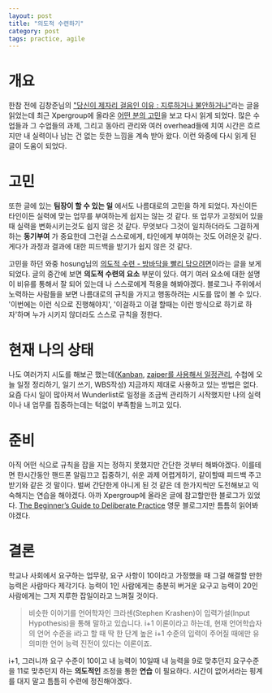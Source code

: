 ```yaml
---
layout: post
title: "의도적 수련하기"
category: post
tags: practice, agile
---
```

# 개요
한참 전에 김창준님의 ["당신이 제자리 걸음인 이유 : 지루하거나 불안하거나"](http://agile.egloos.com/5749946)라는 글을 읽었는데 최근 Xpergroup에 올라온 [어떤 분의 고민](https://groups.google.com/d/topic/xper/7lCVZ_kfLvM/discussion)을 보고 다시 읽게 되었다. 많은 수업들과 그 수업들의 과제, 그리고 동아리 관리와 여러 overhead들에 치여 시간은 흐르지만 내 실력이나 남는 건 없는 듯한 느낌을 계속 받아 왔다. 이런 와중에 다시 읽게 된 글이 도움이 되었다.  

# 고민
또한 글에 있는 **팀장이 할 수 있는 일** 에서도 나름대로의 고민을 하게 되었다. 자신이든 타인이든 실력에 맞는 업무를 부여하는게 쉽지는 않는 것 같다. 또 업무가 고정되어 있을 때 실력을 변화시키는것도 쉽지 않은 것 같다. 무엇보다 그것이 일치하더라도 그걸하게하는 **동기부여** 가 중요한데 그런걸 스스로에게, 타인에게 부여하는 것도 어려운것 같다. 게다가 과정과 결과에 대한 피드백을 받기가 쉽지 않은 것 같다.  

고민을 하던 와중 hosung님의 [의도적 수련 - 방바닥을 빨리 닦으려면](http://blog.novice.io/post/yidojeog-suryeon-bangbadageul-bbalri-daggeuryeomyeon)이라는 글을 보게 되었다. 글의 중간에 보면 **의도적 수련의 요소** 부분이 있다. 여기 여러 요소에 대한 설명이 비유를 통해서 잘 되어 있는데 나 스스로에게 적용을 해봐야겠다. 블로그나 주위에서 노력하는 사람들을 보면 나름대로의 규칙을 가지고 행동하려는 시도를 많이 볼 수 있다. '이번에는 이런 식으로 진행해야지', '이걸하고 이걸 할때는 이런 방식으로 하기로 하자'하며 누가 시키지 않더라도 스스로 규칙을 정한다.

# 현재 나의 상태
나도 여러가지 시도를 해보곤 했는데([Kanban](http://blog.harveyk.me/post/2015/11/24/kanban-start-guide/), [zaiper를 사용해서 일정관리](http://blog.harveyk.me/post/2015/10/07/zaiper-integration/), 수첩에 오늘 일정 정리하기, 일기 쓰기, WBS작성) 지금까지 제대로 사용하고 있는 방법은 없다. 요즘 다시 일이 많아져서 Wunderlist로 일정을 조금씩 관리하기 시작했지만 나의 실력이나 내 업무를 집중하는데는 턱없이 부족함을 느끼고 있다.

# 준비
아직 어떤 식으로 규칙을 잡을 지는 정하지 못했지만 간단한 것부터 해봐야겠다. 이를테면 한시간동안 핸드폰 알림끄고 집중하기, 쉬운 과제 어렵게하기, 같이할때 피드백 주고받기와 같은 것 말이다. 벌써 간단한게 아니게 된 것 같은 데 한가지씩만 도전해보고 익숙해지는 연습을 해야겠다. 아까 Xpergroup에 올라온 글에 참고할만한 블로그가 있었다. [The Beginner’s Guide to Deliberate Practice](http://jamesclear.com/deliberate-practice-theory) 영문 블로그지만 틈틈히 읽어봐야겠다.

# 결론
학교나 사회에서 요구하는 업무량, 요구 사항이 10이라고 가정했을 때 그걸 해결할 만한 능력은 사람마다 제각기다. 능력이 1인 사람에게는 충분히 버거운 요구고 능력이 20인 사람에게는 그저 지루한 잡일이라고 느껴질 것이다.

> 비슷한 이야기를 언어학자인 크라센(Stephen Krashen)이 입력가설(Input Hypothesis)을 통해 말하고 있습니다. i+1 이론이라고 하는데, 현재 언어학습자의 언어 수준을 i라고 할 때 딱 한 단계 높은 i+1 수준의 입력이 주어질 때에만 유의미한 언어 능력 진전이 있다는 이론이죠.

i+1, 그러니까 요구 수준이 10이고 내 능력이 10일때 내 능력을 9로 맞추던지 요구수준을 11로 맞추던지 하는 **의도적인** 조정을 통한 **연습** 이 필요하다. 시간이 없어서라는 핑계를 대지 말고 틈틈히 수련에 정진해야겠다.
